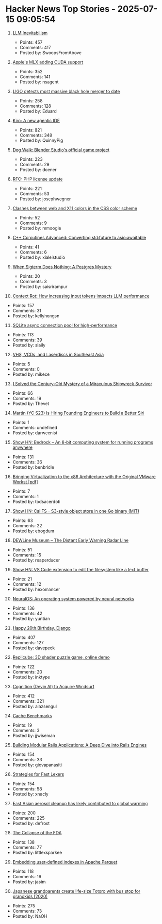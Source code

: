 # Hacker News Top Stories - 2025-07-15 09:05:54

1. [LLM Inevitabilism](https://tomrenner.com/posts/llm-inevitabilism/)
   - Points: 457
   - Comments: 417
   - Posted by: SwoopsFromAbove

2. [Apple's MLX adding CUDA support](https://github.com/ml-explore/mlx/pull/1983)
   - Points: 352
   - Comments: 141
   - Posted by: nsagent

3. [LIGO detects most massive black hole merger to date](https://www.caltech.edu/about/news/ligo-detects-most-massive-black-hole-merger-to-date)
   - Points: 258
   - Comments: 128
   - Posted by: Eduard

4. [Kiro: A new agentic IDE](https://kiro.dev/blog/introducing-kiro/)
   - Points: 821
   - Comments: 348
   - Posted by: QuinnyPig

5. [Dog Walk: Blender Studio's official game project](https://blenderstudio.itch.io/dogwalk)
   - Points: 223
   - Comments: 29
   - Posted by: doener

6. [RFC: PHP license update](https://wiki.php.net/rfc/php_license_update)
   - Points: 221
   - Comments: 53
   - Posted by: josephwegner

7. [Clashes between web and X11 colors in the CSS color scheme](https://en.wikipedia.org/wiki/X11_color_names)
   - Points: 52
   - Comments: 9
   - Posted by: mmoogle

8. [C++ Coroutines Advanced: Converting std:future to asio:awaitable](https://www.ddhigh.com/en/2025/07/15/cpp-coroutine-future-to-awaitable/)
   - Points: 41
   - Comments: 6
   - Posted by: xialeistudio

9. [When Sigterm Does Nothing: A Postgres Mystery](https://clickhouse.com/blog/sigterm-postgres-mystery)
   - Points: 20
   - Comments: 3
   - Posted by: saisrirampur

10. [Context Rot: How increasing input tokens impacts LLM performance](https://research.trychroma.com/context-rot)
   - Points: 157
   - Comments: 31
   - Posted by: kellyhongsn

11. [SQLite async connection pool for high-performance](https://github.com/slaily/aiosqlitepool)
   - Points: 113
   - Comments: 39
   - Posted by: slaily

12. [VHS, VCDs, and Laserdiscs in Southeast Asia](https://rubenerd.com/vcds-and-laserdiscs-in-southeast-asia/)
   - Points: 5
   - Comments: 0
   - Posted by: mikece

13. [I Solved the Century-Old Mystery of a Miraculous Shipwreck Survivor](https://thewalrus.ca/empress-of-ireland-survivor-mystery/)
   - Points: 66
   - Comments: 19
   - Posted by: Thevet

14. [Martin (YC S23) Is Hiring Founding Engineers to Build a Better Siri](https://www.ycombinator.com/companies/martin/jobs/)
   - Points: 1
   - Comments: undefined
   - Posted by: darweenist

15. [Show HN: Bedrock – An 8-bit computing system for running programs anywhere](https://benbridle.com/projects/bedrock.html)
   - Points: 131
   - Comments: 36
   - Posted by: benbridle

16. [Bringing Virtualization to the x86 Architecture with the Original VMware Workst [pdf]](https://www.cse.iitb.ac.in/~mythili/virtcc/papers/vmware.pdf)
   - Points: 7
   - Comments: 1
   - Posted by: todsacerdoti

17. [Show HN: CallFS – S3-style object store in one Go binary (MIT)](https://github.com/ebogdum/callfs)
   - Points: 63
   - Comments: 22
   - Posted by: ebogdum

18. [DEWLine Museum – The Distant Early Warning Radar Line](https://dewlinemuseum.com/)
   - Points: 51
   - Comments: 15
   - Posted by: reaperducer

19. [Show HN: VS Code extension to edit the filesystem like a text buffer](https://github.com/ahrm/voil)
   - Points: 21
   - Comments: 12
   - Posted by: hexomancer

20. [NeuralOS: An operating system powered by neural networks](https://neural-os.com/)
   - Points: 136
   - Comments: 42
   - Posted by: yuntian

21. [Happy 20th Birthday, Django](https://www.djangoproject.com/weblog/2025/jul/13/happy-20th-birthday-django/)
   - Points: 407
   - Comments: 127
   - Posted by: davepeck

22. [Replicube: 3D shader puzzle game, online demo](https://replicube.xyz/staging/)
   - Points: 122
   - Comments: 20
   - Posted by: inktype

23. [Cognition (Devin AI) to Acquire Windsurf](https://cognition.ai/blog/windsurf)
   - Points: 412
   - Comments: 321
   - Posted by: alazsengul

24. [Cache Benchmarks](https://github.com/tidwall/cache-benchmarks)
   - Points: 19
   - Comments: 3
   - Posted by: jjwiseman

25. [Building Modular Rails Applications: A Deep Dive into Rails Engines](https://www.panasiti.me/blog/modular-rails-applications-rails-engines-active-storage-dashboard/)
   - Points: 154
   - Comments: 33
   - Posted by: giovapanasiti

26. [Strategies for Fast Lexers](https://xnacly.me/posts/2025/fast-lexer-strategies/)
   - Points: 154
   - Comments: 58
   - Posted by: xnacly

27. [East Asian aerosol cleanup has likely contributed to global warming](https://www.nature.com/articles/s43247-025-02527-3)
   - Points: 200
   - Comments: 225
   - Posted by: defrost

28. [The Collapse of the FDA](https://www.nytimes.com/2025/07/08/magazine/fda-collapse-rfk-kennedy.html)
   - Points: 138
   - Comments: 77
   - Posted by: littlexsparkee

29. [Embedding user-defined indexes in Apache Parquet](https://datafusion.apache.org/blog/2025/07/14/user-defined-parquet-indexes/)
   - Points: 118
   - Comments: 16
   - Posted by: jasim

30. [Japanese grandparents create life-size Totoro with bus stop for grandkids (2020)](https://mymodernmet.com/totoro-sculpture-bus-stop/)
   - Points: 275
   - Comments: 73
   - Posted by: NaOH

